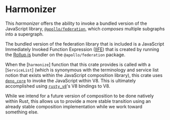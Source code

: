 # Harmonizer

This _harmonizer_ offers the ability to invoke a bundled version of the
JavaScript library, [`@apollo/federation`], which _composes_ multiple subgraphs
into a supergraph.

The bundled version of the federation library that is included is a JavaScript
Immediately Invoked Function Expression ([IIFE]) that is created by running the
[Rollup.js] bundler on the `@apollo/federation` package.

When the [`harmonize`] function that this crate provides is called with a
[`ServiceList`] (which is synonymous with the terminology and service list
notion that exists within the JavaScript composition library), this crate uses
[`deno_core`] to invoke the JavaScript within V8.  This is ultimately
accomplished using [`rusty_v8`]'s V8 bindings to V8.

While we intend for a future version of composition to be done natively within
Rust, this allows us to provide a more stable transition using an already stable
composition implementation while we work toward something else.

[`@apollo/federation`]: https://npm.im/@apollo/federation
[IIFE]: https://developer.mozilla.org/en-US/docs/Glossary/IIFE
[Rollup.js]: http://rollupjs.org/
[`deno_core`]: https://crates.io/crates/deno_core
[`rusty_v8`]: https://crates.io/crates/rusty_v8
